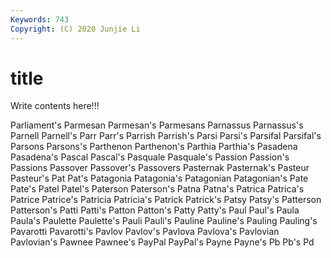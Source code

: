 ```yaml
---
Keywords: 743
Copyright: (C) 2020 Junjie Li
---
```


# title

Write contents here!!!

Parliament's
Parmesan 
Parmesan's 
Parmesans 
Parnassus 
Parnassus's 
Parnell 
Parnell's 
Parr 
Parr's 
Parrish
Parrish's 
Parsi 
Parsi's 
Parsifal 
Parsifal's 
Parsons 
Parsons's 
Parthenon 
Parthenon's 
Parthia
Parthia's 
Pasadena 
Pasadena's 
Pascal 
Pascal's 
Pasquale 
Pasquale's 
Passion 
Passion's 
Passions
Passover 
Passover's 
Passovers 
Pasternak 
Pasternak's 
Pasteur 
Pasteur's 
Pat 
Pat's 
Patagonia
Patagonia's 
Patagonian 
Patagonian's 
Pate 
Pate's 
Patel 
Patel's 
Paterson 
Paterson's 
Patna
Patna's 
Patrica 
Patrica's 
Patrice 
Patrice's 
Patricia 
Patricia's 
Patrick 
Patrick's 
Patsy
Patsy's 
Patterson 
Patterson's 
Patti 
Patti's 
Patton 
Patton's 
Patty 
Patty's 
Paul
Paul's 
Paula 
Paula's 
Paulette 
Paulette's 
Pauli 
Pauli's 
Pauline 
Pauline's 
Pauling
Pauling's 
Pavarotti 
Pavarotti's 
Pavlov 
Pavlov's 
Pavlova 
Pavlova's 
Pavlovian 
Pavlovian's 
Pawnee
Pawnee's 
PayPal 
PayPal's 
Payne 
Payne's 
Pb 
Pb's 
Pd 
